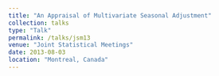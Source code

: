 ```yaml
---
title: "An Appraisal of Multivariate Seasonal Adjustment"
collection: talks
type: "Talk"
permalink: /talks/jsm13
venue: "Joint Statistical Meetings"
date: 2013-08-03
location: "Montreal, Canada"
---
```

